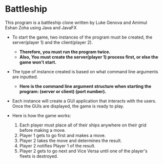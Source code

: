 # Battleship

This program is a battleship clone written by Luke Genova and Amimul Eshan Zoha using Java and JavaFX

- To start the game, two instances of the program must be created, the server(player 1) and the client(player 2).
  - **Therefore, you must run the program twice.**
  - **Also, You must create the server(player 1) process first, or else the game won't start.**
  
- The type of instance created is based on what command line arguments are inputted.
  - **Here is the command line argument structure when starting the program: (server or client) (port number).**
  
- Each instance will create a GUI application that interacts with the users. Once the GUIs are displayed, the game is ready to play.

- Here is how the game works:
  1. Each player must place all of their ships anywhere on their grid before making a move.
  2. Player 1 gets to go first and makes a move.
  3.  Player 2 takes the move and determines the result.
  4.  Player 2 notifies Player 1 of the result.
  5.  Player 2 gets to go next and Vice Versa until one of the player's fleets is destroyed.




